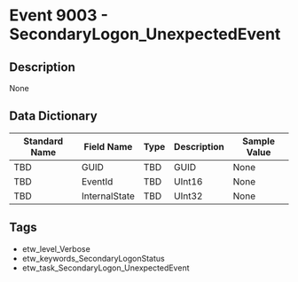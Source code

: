 # Event 9003 - SecondaryLogon_UnexpectedEvent

## Description
None

## Data Dictionary
|Standard Name|Field Name|Type|Description|Sample Value|
|---|---|---|---|---|
|TBD|GUID|TBD|GUID|None|None|
|TBD|EventId|TBD|UInt16|None|None|
|TBD|InternalState|TBD|UInt32|None|None|

## Tags
* etw_level_Verbose
* etw_keywords_SecondaryLogonStatus
* etw_task_SecondaryLogon_UnexpectedEvent
